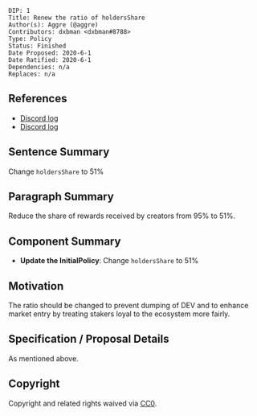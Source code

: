 ```
DIP: 1
Title: Renew the ratio of holdersShare
Author(s): Aggre (@aggre)
Contributors: dxbman <dxbman#8788>
Type: Policy
Status: Finished
Date Proposed: 2020-6-1
Date Ratified: 2020-6-1
Dependencies: n/a
Replaces: n/a
```

## References

- [Discord log](https://discord.com/channels/547215761341546497/675499290940014604/716536535264133131)
- [Discord log](https://discord.com/channels/547215761341546497/675499290940014604/716536633507315772)

## Sentence Summary

Change `holdersShare` to 51%

## Paragraph Summary

Reduce the share of rewards received by creators from 95% to 51%.

## Component Summary

- **Update the InitialPolicy**: Change `holdersShare` to 51%

## Motivation

The ratio should be changed to prevent dumping of DEV and to enhance market entry by treating stakers loyal to the ecosystem more fairly.

## Specification / Proposal Details

As mentioned above.

## Copyright

Copyright and related rights waived via [CC0](https://creativecommons.org/publicdomain/zero/1.0/).
